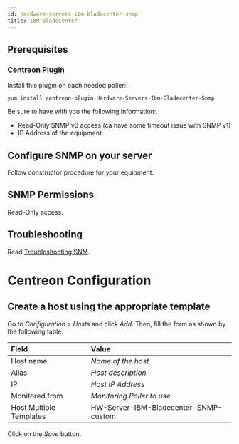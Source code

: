 ```yaml
---
id: hardware-servers-ibm-bladecenter-snmp
title: IBM BladeCenter
---
```


## Prerequisites

### Centreon Plugin

Install this plugin on each needed poller:

``` shell
yum install centreon-plugin-Hardware-Servers-Ibm-Bladecenter-Snmp
```

Be sure to have with you the following information:

  - Read-Only SNMP v3 access (ca have some timeout issue with SNMP v1)
  - IP Address of the equipment

## Configure SNMP on your server

Follow constructor procedure for your equipment.

## SNMP Permissions

Read-Only access.

## Troubleshooting

Read [Troubleshooting
SNM](../getting-started/how-to-guides/troubleshooting-plugins.md#troubleshooting-snmp).

# Centreon Configuration

## Create a host using the appropriate template

Go to *Configuration \> Hosts* and click *Add*. Then, fill the form as shown by
the following table:

| Field                                | Value                                 |
| :----------------------------------- | :------------------------------------ |
| Host name                            | *Name of the host*                    |
| Alias                                | *Host description*                    |
| IP                                   | *Host IP Address*                     |
| Monitored from                       | *Monitoring Poller to use*            |
| Host Multiple Templates              | HW-Server-IBM-Bladecenter-SNMP-custom |

Click on the *Save* button.

